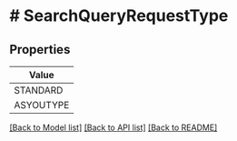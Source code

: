 # # SearchQueryRequestType


## Properties 



| Value |
------------ | 
STANDARD|STANDARD
ASYOUTYPE|AS_YOU_TYPE

[[Back to Model list]](../../README.md#models) [[Back to API list]](../../README.md#endpoints) [[Back to README]](../../README.md)

